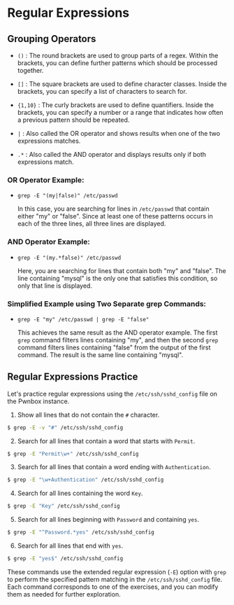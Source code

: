 # Regular Expressions

## Grouping Operators

- `()` : The round brackets are used to group parts of a regex. Within the brackets, you can define further patterns which should be processed together.

- `[]` : The square brackets are used to define character classes. Inside the brackets, you can specify a list of characters to search for.

- `{1,10}` : The curly brackets are used to define quantifiers. Inside the brackets, you can specify a number or a range that indicates how often a previous pattern should be repeated.

- `|` : Also called the OR operator and shows results when one of the two expressions matches.

- `.*` : Also called the AND operator and displays results only if both expressions match.

### OR Operator Example:

- `grep -E "(my|false)" /etc/passwd`

  In this case, you are searching for lines in `/etc/passwd` that contain either "my" or "false". Since at least one of these patterns occurs in each of the three lines, all three lines are displayed.

### AND Operator Example:

- `grep -E "(my.*false)" /etc/passwd`

  Here, you are searching for lines that contain both "my" and "false". The line containing "mysql" is the only one that satisfies this condition, so only that line is displayed.

### Simplified Example using Two Separate grep Commands:

- `grep -E "my" /etc/passwd | grep -E "false"`

  This achieves the same result as the AND operator example. The first `grep` command filters lines containing "my", and then the second `grep` command filters lines containing "false" from the output of the first command. The result is the same line containing "mysql".

## Regular Expressions Practice

Let's practice regular expressions using the `/etc/ssh/sshd_config` file on the Pwnbox instance.

1. Show all lines that do not contain the `#` character.

```bash
$ grep -E -v "#" /etc/ssh/sshd_config
```

2. Search for all lines that contain a word that starts with `Permit`.

```bash
$ grep -E "Permit\w+" /etc/ssh/sshd_config
```

3. Search for all lines that contain a word ending with `Authentication`.

```bash
$ grep -E "\w+Authentication" /etc/ssh/sshd_config
```

4. Search for all lines containing the word `Key`.

```bash
$ grep -E "Key" /etc/ssh/sshd_config
```

5. Search for all lines beginning with `Password` and containing `yes`.

```bash
$ grep -E "^Password.*yes" /etc/ssh/sshd_config
```

6. Search for all lines that end with `yes`.

```bash
$ grep -E "yes$" /etc/ssh/sshd_config
```

These commands use the extended regular expression (`-E`) option with `grep` to perform the specified pattern matching in the `/etc/ssh/sshd_config` file. Each command corresponds to one of the exercises, and you can modify them as needed for further exploration.
